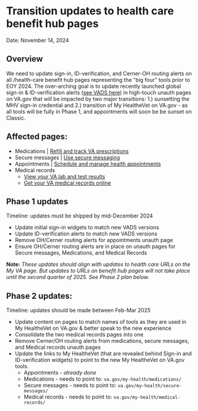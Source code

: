 # Transition updates to health care benefit hub pages 
Date: November 14, 2024

## Overview
We need to update sign-in, ID-verification, and Cerner-OH routing alerts on all /health-care benefit hub pages representing the "big four" tools prior to EOY 2024. The over-arching goal is to update recently launched global sign-in & ID-verification alerts ([see VADS here](https://design.va.gov/components/alert/alert-sign-in/)) in high-touch unauth pages on VA.gov that will be impacted by two major transitions: 1.) sunsetting the MHV sign-in credential and 2.) transition of My HealtheVet on VA.gov - as all tools will be fully in Phase 1, and appointments will soon be be sunset on Classic.

## Affected pages: 
* Medications | [Refill and track VA prescriptions](https://staging.va.gov/health-care/refill-track-prescriptions/)
* Secure messages | [Use secure messaging](https://www.va.gov/health-care/secure-messaging/)
* Appointments | [Schedule and manage health appointments](https://www.va.gov/health-care/schedule-view-va-appointments/)
* Medical records
  * [View your VA lab and test results](https://www.va.gov/health-care/view-test-and-lab-results/)
  * [Get your VA medical records online](https://www.va.gov/health-care/get-medical-records/)

## Phase 1 updates
Timeline: updates must be shipped by mid-December 2024

* Update initial sign-in widgets to match new VADS versions
* Update ID-verification alerts to match new VADS versions
* Remove OH/Cerner routing alerts for appointments unauth page
* Ensure OH/Cerner routing alerts are in place on unauth pages for Secure messages, Medications, and Medical Records

**Note:** _These updates should align with updates to health care URLs on the My VA page. But updates to URLs on benefit hub pages will not take place until the second quarter of 2025. See Phase 2 plan below._

## Phase 2 updates: 
Timeline: updates should be made between Feb-Mar 2025

* Update content on pages to match names of tools as they are used in My HealtheVet on VA.gov & better speak to the new experience 
* Consolidate the two medical records pages into one
* Remove Cerner/OH routing alerts from medications, secure messages, and Medical records unauth pages
* Update the links to My HealtheVet (that are revealed behind Sign-in and ID-verification widgets) to point to the new My HealtheVet on VA.gov tools.
  * Appointments - _already done_
  * Medications - needs to point to: `va.gov/my-health/medications/`
  * Secure messages - needs to point to: `va.gov/my-health/secure-messages/`
  * Medical records - needs to point to: `va.gov/my-health/medical-records/`
 


